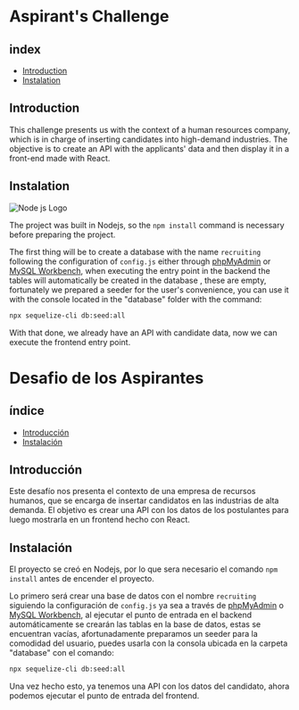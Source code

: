 # Aspirant's Challenge

## index

* [Introduction](#introduction)
* [Instalation](#instalation)

## Introduction

This challenge presents us with the context of a human resources company, which is in charge of inserting candidates into high-demand industries.
The objective is to create an API with the applicants' data and then display it in a front-end made with React.

## Instalation

![Node js Logo](https://upload.wikimedia.org/wikipedia/commons/thumb/7/7e/Node.js_logo_2015.svg/1024px-Node.js_logo_2015.svg.png)

The project was built in Nodejs, so the `npm install` command is necessary before preparing the project.

The first thing will be to create a database with the name `recruiting` following the configuration of `config.js` either through [phpMyAdmin](https://www.phpmyadmin.net/) or [MySQL Workbench](https://www.mysql.com/products/workbench/), when executing the entry point in the backend the tables will automatically be created in the database , these are empty, fortunately we prepared a seeder for the user's convenience, you can use it with the console located in the "database" folder with the command:

```bash
npx sequelize-cli db:seed:all
```

With that done, we already have an API with candidate data, now we can execute the frontend entry point.

# Desafio de los Aspirantes

## índice

* [Introducción](#introducción)
* [Instalación](#instalación)

## Introducción

Este desafío nos presenta el contexto de una empresa de recursos humanos, que se encarga de insertar candidatos en las industrias de alta demanda.
El objetivo es crear una API con los datos de los postulantes para luego mostrarla en un frontend hecho con React.

## Instalación

El proyecto se creó en Nodejs, por lo que sera necesario el comando `npm install` antes de encender el proyecto.

Lo primero será crear una base de datos con el nombre `recruiting` siguiendo la configuración de `config.js` ya sea a través de [phpMyAdmin](https://www.phpmyadmin.net/) o [MySQL Workbench](https://www.mysql.com/products/workbench/), al ejecutar el punto de entrada en el backend automáticamente se crearán las tablas en la base de datos, estas se encuentran vacías, afortunadamente preparamos un seeder para la comodidad del usuario, puedes usarla con la consola ubicada en la carpeta "database" con el comando:

```bash
npx sequelize-cli db:seed:all
```

Una vez hecho esto, ya tenemos una API con los datos del candidato, ahora podemos ejecutar el punto de entrada del frontend.
